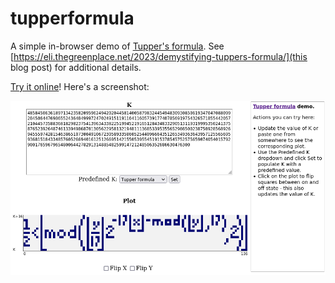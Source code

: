 # tupperformula

A simple in-browser demo of [Tupper's formula](https://en.wikipedia.org/wiki/Tupper%27s_self-referential_formula).
See [https://eli.thegreenplace.net/2023/demystifying-tuppers-formula/](this blog post) for additional details.

[Try it online](https://eliben.github.io/tupperformula/)! Here's a screenshot:

![Screnshot](/doc/screenshot.png)

